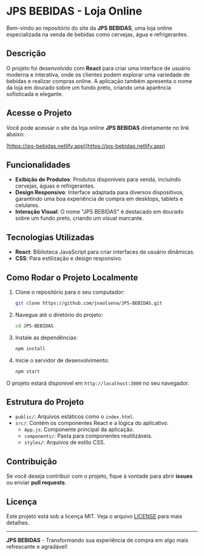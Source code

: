 # JPS BEBIDAS - Loja Online

Bem-vindo ao repositório do site da **JPS BEBIDAS**, uma loja online especializada na venda de bebidas como cervejas, água e refrigerantes.

## Descrição

O projeto foi desenvolvido com **React** para criar uma interface de usuário moderna e interativa, onde os clientes podem explorar uma variedade de bebidas e realizar compras online. A aplicação também apresenta o nome da loja em dourado sobre um fundo preto, criando uma aparência sofisticada e elegante.

## Acesse o Projeto

Você pode acessar o site da loja online **JPS BEBIDAS** diretamente no link abaixo:

[https://jps-bebidas.netlify.app](https://jps-bebidas.netlify.app)

## Funcionalidades

- **Exibição de Produtos**: Produtos disponíveis para venda, incluindo cervejas, águas e refrigerantes.
- **Design Responsivo**: Interface adaptada para diversos dispositivos, garantindo uma boa experiência de compra em desktops, tablets e celulares.
- **Interação Visual**: O nome "JPS BEBIDAS" é destacado em dourado sobre um fundo preto, criando um visual marcante.
  
## Tecnologias Utilizadas

- **React**: Biblioteca JavaScript para criar interfaces de usuário dinâmicas.
- **CSS**: Para estilização e design responsivo.

## Como Rodar o Projeto Localmente

1. Clone o repositório para o seu computador:
    ```bash
    git clone https://github.com/joaolsena/JPS-BEBIDAS.git
    ```

2. Navegue até o diretório do projeto:
    ```bash
    cd JPS-BEBIDAS
    ```

3. Instale as dependências:
    ```bash
    npm install
    ```

4. Inicie o servidor de desenvolvimento:
    ```bash
    npm start
    ```

O projeto estará disponível em `http://localhost:3000` no seu navegador.

## Estrutura do Projeto

- `public/`: Arquivos estáticos como o `index.html`.
- `src/`: Contém os componentes React e a lógica do aplicativo.
  - `App.js`: Componente principal da aplicação.
  - `components/`: Pasta para componentes reutilizáveis.
  - `styles/`: Arquivos de estilo CSS.

## Contribuição

Se você deseja contribuir com o projeto, fique à vontade para abrir **issues** ou enviar **pull requests**.

## Licença

Este projeto está sob a licença MIT. Veja o arquivo [LICENSE](LICENSE) para mais detalhes.

---

**JPS BEBIDAS** - Transformando sua experiência de compra em algo mais refrescante e agradável!
